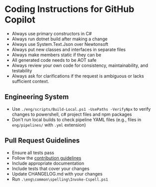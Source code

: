 # Coding Instructions for GitHub Copilot

- Always use primary constructors in C#
- Always run dotnet build after making a change
- Always use System.Text.Json over Newtonsoft
- Always put new classes and interfaces in separate files
- Always make members static if they can be
- All generated code needs to be AOT safe
- Always review your own code for consistency, maintainability, and testability
- Always ask for clarifications if the request is ambiguous or lacks sufficient context.

## Engineering System

- Use `./eng/scripts/Build-Local.ps1 -UsePaths -VerifyNpx` to verify changes to powershell, c# project files and npm packages
- Don't run local builds to check pipeline YAML files (e.g., files in `eng/pipelines/` with `.yml` extension)

## Pull Request Guidelines

- Ensure all tests pass
- Follow the [contribution guidelines](https://github.com/microsoft/mcp/blob/main/CONTRIBUTING.md)
- Include appropriate documentation
- Include tests that cover your changes
- Update CHANGELOG.md with your changes
- Run `.\eng\common\spelling\Invoke-Cspell.ps1`
